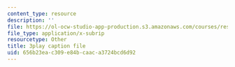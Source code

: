 ```yaml
---
content_type: resource
description: ''
file: https://ol-ocw-studio-app-production.s3.amazonaws.com/courses/res-18-008-calculus-revisited-complex-variables-differential-equations-and-linear-algebra-fall-2011/656b23eac309e84bcaaca3724bcd6d92_6UXba5MKsfc.srt
file_type: application/x-subrip
resourcetype: Other
title: 3play caption file
uid: 656b23ea-c309-e84b-caac-a3724bcd6d92
---
```

